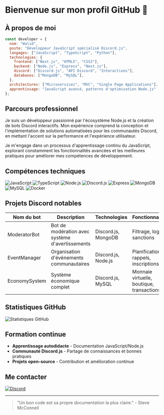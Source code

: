 # Bienvenue sur mon profil GitHub 👋

## À propos de moi

```javascript
const developer = {
  nom: "Walid",
  poste: "Développeur JavaScript spécialisé Discord.js",
  langages: ["JavaScript", "TypeScript", "Python"],
  technologies: {
    frontend: ["Next.js", "HTML5", "CSS3"],
    backend: ["Node.js", "Express", "Nest.js"],
    discord: ["Discord.js", "API Discord", "Interactions"],
    databases: ["MongoDB", "MySQL"],
  },
  architectures: ["Microservices", "MVC", "Single Page Applications"],
  apprentissage: "JavaScript avancé, patterns d'optimisation Node.js"
};
```

## Parcours professionnel

Je suis un développeur passionné par l'écosystème Node.js et la création de bots Discord interactifs. Mon expérience comprend la conception et l'implémentation de solutions automatisées pour les communautés Discord, en mettant l'accent sur la performance et l'expérience utilisateur.

Je m'engage dans un processus d'apprentissage continu du JavaScript, explorant constamment les fonctionnalités avancées et les meilleures pratiques pour améliorer mes compétences de développement.

## Compétences techniques

![JavaScript](https://img.shields.io/badge/-JavaScript-F7DF1E?style=flat-square&logo=javascript&logoColor=black)
![TypeScript](https://img.shields.io/badge/-TypeScript-3178C6?style=flat-square&logo=typescript&logoColor=white)
![Node.js](https://img.shields.io/badge/-Node.js-339933?style=flat-square&logo=node.js&logoColor=white)
![Discord.js](https://img.shields.io/badge/-Discord.js-5865F2?style=flat-square&logo=discord&logoColor=white)
![Express](https://img.shields.io/badge/-Express-000000?style=flat-square&logo=express&logoColor=white)
![MongoDB](https://img.shields.io/badge/-MongoDB-47A248?style=flat-square&logo=mongodb&logoColor=white)
![MySQL](https://img.shields.io/badge/-MySQL-4479A1?style=flat-square&logo=mysql&logoColor=white)
![Docker](https://img.shields.io/badge/-Docker-2496ED?style=flat-square&logo=docker&logoColor=white)

## Projets Discord notables

| Nom du bot | Description | Technologies | Fonctionnalités |
|------------|-------------|--------------|-----------------|
| ModeratorBot | Bot de modération avec système d'avertissements | Discord.js, MongoDB | Filtrage, logs, sanctions |
| EventManager | Organisation d'événements communautaires | Discord.js, Node.js | Planification, rappels, inscriptions |
| EconomySystem | Système économique complet | Discord.js, MySQL | Monnaie virtuelle, boutique, transactions |

## Statistiques GitHub

<img src="https://github-readme-stats.vercel.app/api?username=walid&show_icons=true&count_private=true&theme=dark" alt="Statistiques GitHub" />

## Formation continue

- **Apprentissage autodidacte** - Documentation JavaScript/Node.js
- **Communauté Discord.js** - Partage de connaissances et bonnes pratiques
- **Projets open-source** - Contribution et amélioration continue

## Me contacter

[![Discord](https://img.shields.io/badge/-Discord-5865F2?style=flat-square&logo=discord&logoColor=white)](https://discord.com/users/599599482405126152)

---

> "Un bon code est sa propre documentation la plus claire." - Steve McConnell

